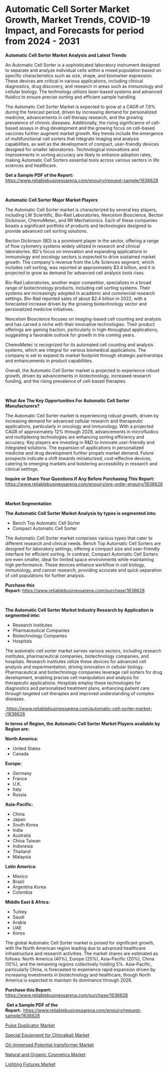 <p><h1>Automatic Cell Sorter Market Growth, Market Trends, COVID-19 Impact, and Forecasts for period from 2024 - 2031</h1></p><p><strong>Automatic Cell Sorter Market Analysis and Latest Trends</strong></p>
<p><p>An Automatic Cell Sorter is a sophisticated laboratory instrument designed to separate and analyze individual cells within a mixed population based on specific characteristics such as size, shape, and biomarker expression. These devices are critical in various applications, including clinical diagnostics, drug discovery, and research in areas such as immunology and cellular biology. The technology utilizes laser-based systems and advanced fluidics to ensure precise sorting and efficient sample handling.</p><p>The Automatic Cell Sorter Market is expected to grow at a CAGR of 7.6% during the forecast period, driven by increasing demand for personalized medicine, advancements in cell therapy research, and the growing prevalence of chronic diseases. Additionally, the rising significance of cell-based assays in drug development and the growing focus on cell-based vaccines further augment market growth. Key trends include the emergence of multifunctional cell sorters that integrate imaging and analysis capabilities, as well as the development of compact, user-friendly devices designed for smaller laboratories. Technological innovations and improvements in sorting accuracy are likely to enhance adoption rates, making Automatic Cell Sorters essential tools across various sectors in life sciences and healthcare.</p></p>
<p><strong>Get a Sample PDF of the Report:&nbsp;</strong> <a href="https://www.reliablebusinessarena.com/enquiry/request-sample/1636628">https://www.reliablebusinessarena.com/enquiry/request-sample/1636628</a></p>
<p>&nbsp;</p>
<p><strong>Automatic Cell Sorter Major Market Players</strong></p>
<p><p>The Automatic Cell Sorter market is characterized by several key players, including LW Scientific, Bio-Rad Laboratories, Nexcelom Bioscience, Becton Dickinson, ChemoMetec, and RR Mechatronics. Each of these companies boasts a significant portfolio of products and technologies designed to provide advanced cell sorting solutions.</p><p>Becton Dickinson (BD) is a prominent player in the sector, offering a range of flow cytometry systems widely utilized in research and clinical laboratories. BD's focus on innovation and expanding applications in immunology and oncology sectors is expected to drive sustained market growth. The company's revenue from the Life Sciences segment, which includes cell sorting, was reported at approximately $3.4 billion, and it is projected to grow as demand for advanced cell analysis tools rises.</p><p>Bio-Rad Laboratories, another major competitor, specializes in a broad range of biotechnology products, including cell sorting systems. Their systems are increasingly adopted in academic and commercial research settings. Bio-Rad reported sales of about $2.4 billion in 2022, with a forecasted increase driven by the growing biotechnology sector and personalized medicine initiatives.</p><p>Nexcelom Bioscience focuses on imaging-based cell counting and analysis and has carved a niche with their innovative technologies. Their product offerings are gaining traction, particularly in high-throughput applications, suggesting a favorable outlook for growth in the coming years.</p><p>ChemoMetec is recognized for its automated cell counting and analysis systems, which are integral for various biomedical applications. The company is set to expand its market footprint through strategic partnerships and enhancements in product capabilities.</p><p>Overall, the Automatic Cell Sorter market is projected to experience robust growth, driven by advancements in biotechnology, increased research funding, and the rising prevalence of cell-based therapies.</p></p>
<p>&nbsp;</p>
<p><strong>What Are The Key Opportunities For Automatic Cell Sorter Manufacturers?</strong></p>
<p><p>The Automatic Cell Sorter market is experiencing robust growth, driven by increasing demand for advanced cellular research and therapeutic applications, particularly in oncology and immunology. With a projected CAGR of approximately 12% through 2028, advancements in microfluidics and multiplexing technologies are enhancing sorting efficiency and accuracy. Key players are investing in R&D to innovate user-friendly and integrated solutions. The expansion of applications in personalized medicine and drug development further propels market demand. Future prospects indicate a shift towards miniaturized, cost-effective devices, catering to emerging markets and bolstering accessibility in research and clinical settings.</p></p>
<p><strong>Inquire or Share Your Questions If Any Before Purchasing This Report:</strong> <a href="https://www.reliablebusinessarena.com/enquiry/pre-order-enquiry/1636628">https://www.reliablebusinessarena.com/enquiry/pre-order-enquiry/1636628</a></p>
<p>&nbsp;</p>
<p><strong>Market Segmentation</strong></p>
<p><strong>The Automatic Cell Sorter Market Analysis by types is segmented into:</strong></p>
<p><ul><li>Bench Top Automatic Cell Sorter</li><li>Compact Automatic Cell Sorter</li></ul></p>
<p><p>The Automatic Cell Sorter market comprises various types that cater to different research and clinical needs. Bench Top Automatic Cell Sorters are designed for laboratory settings, offering a compact size and user-friendly interface for efficient sorting. In contrast, Compact Automatic Cell Sorters are even smaller, ideal for limited space environments while maintaining high performance. These devices enhance workflow in cell biology, immunology, and cancer research, providing accurate and quick separation of cell populations for further analysis.</p></p>
<p><strong>Purchase this Report:&nbsp;</strong><a href="https://www.reliablebusinessarena.com/purchase/1636628">https://www.reliablebusinessarena.com/purchase/1636628</a></p>
<p>&nbsp;</p>
<p><strong>The Automatic Cell Sorter Market Industry Research by Application is segmented into:</strong></p>
<p><ul><li>Research Institutes</li><li>Pharmaceutical Companies</li><li>Biotechnology Companies</li><li>Hospitals</li></ul></p>
<p><p>The automatic cell sorter market serves various sectors, including research institutes, pharmaceutical companies, biotechnology companies, and hospitals. Research institutes utilize these devices for advanced cell analysis and experimentation, driving innovation in cellular biology. Pharmaceutical and biotechnology companies leverage cell sorters for drug development, enabling precise cell manipulation and analysis for therapeutic applications. Hospitals employ these technologies for diagnostics and personalized treatment plans, enhancing patient care through targeted cell therapies and improved understanding of complex diseases.</p></p>
<p><a href="https://www.reliablebusinessarena.com/automatic-cell-sorter-market-r1636628">&nbsp;https://www.reliablebusinessarena.com/automatic-cell-sorter-market-r1636628</a></p>
<p><strong>In terms of Region, the Automatic Cell Sorter Market Players available by Region are:</strong></p>
<p>
    <p> <strong> North America: </strong>
        <ul>
            <li>United States</li>
            <li>Canada</li>
        </ul>
        </p> 
    <p> <strong> Europe: </strong>
        <ul>
            <li>Germany</li>
            <li>France</li>
            <li>U.K.</li>
            <li>Italy</li>
            <li>Russia</li>
        </ul>
        </p> 
    <p> <strong> Asia-Pacific: </strong>
        <ul>
            <li>China</li>
            <li>Japan</li>
            <li>South Korea</li>
            <li>India</li>
            <li>Australia</li>
            <li>China Taiwan</li>
            <li>Indonesia</li>
            <li>Thailand</li>
            <li>Malaysia</li>
        </ul>
        </p> 
    <p> <strong> Latin America: </strong>
        <ul>
            <li>Mexico</li>
            <li>Brazil</li>
            <li>Argentina Korea</li>
            <li>Colombia</li>
        </ul>
        </p> 
    <p> <strong> Middle East & Africa: </strong>
        <ul>
            <li>Turkey</li>
            <li>Saudi</li>
            <li>Arabia</li>
            <li>UAE</li>
            <li>Korea</li>
        </ul>
    </p>
    </p>
<p><p>The global Automatic Cell Sorter market is poised for significant growth, with the North American region leading due to advanced healthcare infrastructure and research activities. The market shares are estimated as follows: North America (40%), Europe (25%), Asia-Pacific (20%), China (10%), and the remaining regions collectively holding 5%. Asia-Pacific, particularly China, is forecasted to experience rapid expansion driven by increasing investments in biotechnology and healthcare, though North America is expected to maintain its dominance through 2026.</p></p>
<p><strong>Purchase this Report: </strong><a href="https://www.reliablebusinessarena.com/purchase/1636628">https://www.reliablebusinessarena.com/purchase/1636628</a></p>
<p>&nbsp;<strong>Get a Sample PDF of the Report:&nbsp;&nbsp;</strong><a href="https://www.reliablebusinessarena.com/enquiry/request-sample/1636628">https://www.reliablebusinessarena.com/enquiry/request-sample/1636628</a></p>
<p><strong></strong></p>
<p><p><a href="https://www.linkedin.com/pulse/pulse-duplicator-market-outlook-forecast-from-2024-2031-ehhkf?trackingId=SdJTItT2SFqVRwUjtmkyfA%3D%3D">Pulse Duplicator Market</a></p><p><a href="https://medium.com/@ipgdrqzd39/special-equipment-for-chloralkali-market-global-market-insights-and-regional-analysis-2024-d502f23e18aa?postPublishedType=repub">Special Equipment for Chloralkali Market</a></p><p><a href="https://github.com/prosalinda88/Market-Research-Report-List-6/blob/main/oil-immersed-potential-transformer-market.md">Oil-immersed Potential transformer Market</a></p><p><a href="https://issuu.com/reportprime-2/docs/natural-and-organic-cosmetics-marke_4a05b1c5363d58">Natural and Organic Cosmetics Market</a></p><p><a href="https://issuu.com/reportprime-2/docs/lighting-fixtures-market-size-2030._adc854894c7996">Lighting Fixtures Market</a></p></p>